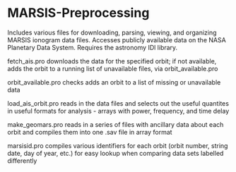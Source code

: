 # MARSIS-Preprocessing

Includes various files for downloading, parsing, viewing, and organizing MARSIS ionogram
data files. Accesses publicly available data on the NASA Planetary Data System.  Requires 
the astronomy IDl library.

fetch_ais.pro downloads the data for the specified orbit; if not available, adds the
  orbit to a running list of unavailable files, via orbit_available.pro
  
orbit_available.pro checks adds an orbit to a list of missing or unavailable data

load_ais_orbit.pro reads in the data files and selects out the useful quantites in
  useful formats for analysis - arrays with power, frequency, and time delay
  
make_geomars.pro reads in a series of files with ancillary data about each orbit and
  compiles them into one .sav file in array format
  
marsisid.pro compiles various identifiers for each orbit (orbit number, string date,
  day of year, etc.) for easy lookup when comparing data sets labelled differently
